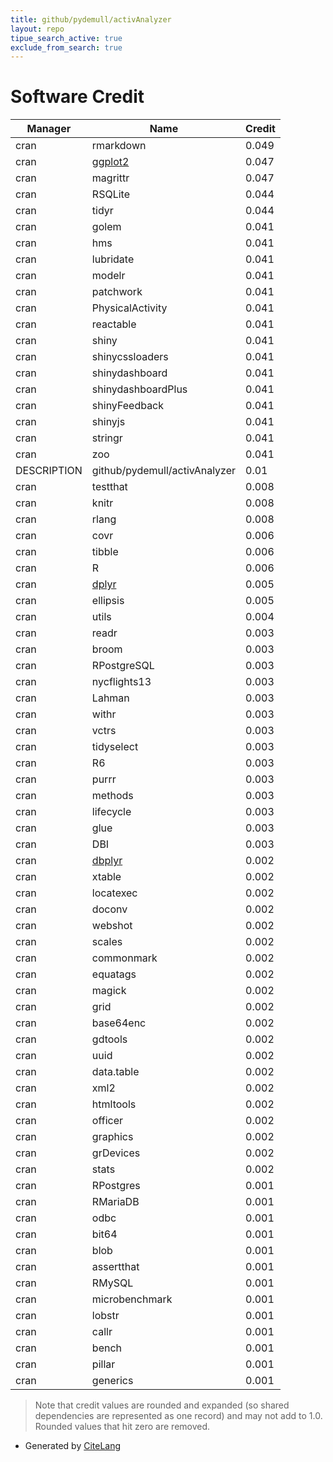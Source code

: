 ```yaml
---
title: github/pydemull/activAnalyzer
layout: repo
tipue_search_active: true
exclude_from_search: true
---
```

# Software Credit

|Manager|Name|Credit|
|-------|----|------|
|cran|rmarkdown|0.049|
|cran|[ggplot2](https://ggplot2.tidyverse.org)|0.047|
|cran|magrittr|0.047|
|cran|RSQLite|0.044|
|cran|tidyr|0.044|
|cran|golem|0.041|
|cran|hms|0.041|
|cran|lubridate|0.041|
|cran|modelr|0.041|
|cran|patchwork|0.041|
|cran|PhysicalActivity|0.041|
|cran|reactable|0.041|
|cran|shiny|0.041|
|cran|shinycssloaders|0.041|
|cran|shinydashboard|0.041|
|cran|shinydashboardPlus|0.041|
|cran|shinyFeedback|0.041|
|cran|shinyjs|0.041|
|cran|stringr|0.041|
|cran|zoo|0.041|
|DESCRIPTION|github/pydemull/activAnalyzer|0.01|
|cran|testthat|0.008|
|cran|knitr|0.008|
|cran|rlang|0.008|
|cran|covr|0.006|
|cran|tibble|0.006|
|cran|R|0.006|
|cran|[dplyr](https://dplyr.tidyverse.org)|0.005|
|cran|ellipsis|0.005|
|cran|utils|0.004|
|cran|readr|0.003|
|cran|broom|0.003|
|cran|RPostgreSQL|0.003|
|cran|nycflights13|0.003|
|cran|Lahman|0.003|
|cran|withr|0.003|
|cran|vctrs|0.003|
|cran|tidyselect|0.003|
|cran|R6|0.003|
|cran|purrr|0.003|
|cran|methods|0.003|
|cran|lifecycle|0.003|
|cran|glue|0.003|
|cran|DBI|0.003|
|cran|[dbplyr](https://dbplyr.tidyverse.org/)|0.002|
|cran|xtable|0.002|
|cran|locatexec|0.002|
|cran|doconv|0.002|
|cran|webshot|0.002|
|cran|scales|0.002|
|cran|commonmark|0.002|
|cran|equatags|0.002|
|cran|magick|0.002|
|cran|grid|0.002|
|cran|base64enc|0.002|
|cran|gdtools|0.002|
|cran|uuid|0.002|
|cran|data.table|0.002|
|cran|xml2|0.002|
|cran|htmltools|0.002|
|cran|officer|0.002|
|cran|graphics|0.002|
|cran|grDevices|0.002|
|cran|stats|0.002|
|cran|RPostgres|0.001|
|cran|RMariaDB|0.001|
|cran|odbc|0.001|
|cran|bit64|0.001|
|cran|blob|0.001|
|cran|assertthat|0.001|
|cran|RMySQL|0.001|
|cran|microbenchmark|0.001|
|cran|lobstr|0.001|
|cran|callr|0.001|
|cran|bench|0.001|
|cran|pillar|0.001|
|cran|generics|0.001|


> Note that credit values are rounded and expanded (so shared dependencies are represented as one record) and may not add to 1.0. Rounded values that hit zero are removed.


- Generated by [CiteLang](https://github.com/vsoch/citelang)
